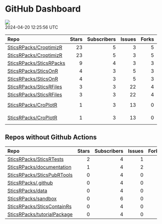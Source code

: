 GitHub Dashboard
================

![](https://github.com/SticsRPacks/status/workflows/Render%20Status/badge.svg)  
2024-04-20 12:25:56 UTC

| Repo                                                                  | Stars | Subscribers | Issues | Forks | Status                                                                                                                                                                                                                                                                                                                                                                                                                                                      | Commit                                                                                                                                                                                                                                        |
|:----------------------------------------------------------------------|------:|------------:|-------:|------:|:------------------------------------------------------------------------------------------------------------------------------------------------------------------------------------------------------------------------------------------------------------------------------------------------------------------------------------------------------------------------------------------------------------------------------------------------------------|:----------------------------------------------------------------------------------------------------------------------------------------------------------------------------------------------------------------------------------------------|
| [SticsRPacks/CroptimizR](https://github.com/SticsRPacks/CroptimizR)   |    23 |           5 |      3 |     5 | [![](https://github.com/SticsRPacks/CroptimizR/workflows/R-CMD-check/badge.svg)](https://github.com/SticsRPacks/CroptimizR/actions/runs/8741011756)                                                                                                                                                                                                                                                                                                         | <a href="https://github.com/SticsRPacks/CroptimizR/commit/43d44d783d07bc22c1664eb82321c803453633df" title="Merge branch 'main' into improve_interface_for_bayesian">43d44d</a>                                                                |
| [SticsRPacks/CroptimizR](https://github.com/SticsRPacks/CroptimizR)   |    23 |           5 |      3 |     5 | [![](https://github.com/SticsRPacks/CroptimizR/workflows/test-coverage/badge.svg)](https://github.com/SticsRPacks/CroptimizR/actions/runs/8740751540)                                                                                                                                                                                                                                                                                                       | <a href="https://github.com/SticsRPacks/CroptimizR/commit/df352d3f22511834fbaf8b861e6c36041d8d7a6f" title="Merge pull request #16 from SticsRPacks/fix-NA-in-sim-detection">df352d</a>                                                        |
| [SticsRPacks/SticsRPacks](https://github.com/SticsRPacks/SticsRPacks) |     9 |           4 |      3 |     3 | [![](https://github.com/SticsRPacks/SticsRPacks/workflows/R-CMD-check/badge.svg)](https://github.com/SticsRPacks/SticsRPacks/actions/runs/8357277384) [![](https://github.com/SticsRPacks/SticsRPacks/workflows/Update%20CITATION.cff/badge.svg)](https://github.com/SticsRPacks/SticsRPacks/actions/runs/8357277376)                                                                                                                                       | <a href="https://github.com/SticsRPacks/SticsRPacks/commit/f518ad0272a702e0ae2b3d042fd3fc139600015b" title="Update license (LGPL)">f518ad</a>                                                                                                 |
| [SticsRPacks/SticsOnR](https://github.com/SticsRPacks/SticsOnR)       |     4 |           3 |      5 |     3 | [![](https://github.com/SticsRPacks/SticsOnR/workflows/Update%20CITATION.cff/badge.svg)](https://github.com/SticsRPacks/SticsOnR/actions/runs/8021559644)                                                                                                                                                                                                                                                                                                   | <a href="https://github.com/SticsRPacks/SticsOnR/commit/85c3582359ae654f5e854ee3167adb0c0ddd1083" title="New release 1.2.0 (#20)">85c358</a>                                                                                                  |
| [SticsRPacks/SticsOnR](https://github.com/SticsRPacks/SticsOnR)       |     4 |           3 |      5 |     3 | [![](https://github.com/SticsRPacks/SticsOnR/workflows/R-CMD-check/badge.svg)](https://github.com/SticsRPacks/SticsOnR/actions/runs/8734388290) [![](https://github.com/SticsRPacks/SticsOnR/workflows/test-coverage/badge.svg)](https://github.com/SticsRPacks/SticsOnR/actions/runs/8734388291)                                                                                                                                                           | <a href="https://github.com/SticsRPacks/SticsOnR/commit/b8df390a963d44c2226b1bf865682579a2adaaf9" title="Merge pull request #23 from SticsRPacks/adapt-core-number">b8df39</a>                                                                |
| [SticsRPacks/SticsRFiles](https://github.com/SticsRPacks/SticsRFiles) |     3 |           3 |     22 |     4 | [![](https://github.com/SticsRPacks/SticsRFiles/workflows/R-CMD-check/badge.svg)](https://github.com/SticsRPacks/SticsRFiles/actions/runs/8703919164) [![](https://github.com/SticsRPacks/SticsRFiles/workflows/test-coverage/badge.svg)](https://github.com/SticsRPacks/SticsRFiles/actions/runs/8703919168)                                                                                                                                               | <a href="https://github.com/SticsRPacks/SticsRFiles/commit/21f70c89341ba1579b5f1f4395bdfd7e6757db35" title="fix: download_data man, calls with stics_version named arg">21f70c</a>                                                            |
| [SticsRPacks/SticsRFiles](https://github.com/SticsRPacks/SticsRFiles) |     3 |           3 |     22 |     4 | [![](https://github.com/SticsRPacks/SticsRFiles/workflows/Update%20CITATION.cff/badge.svg)](https://github.com/SticsRPacks/SticsRFiles/actions/runs/8689020303)                                                                                                                                                                                                                                                                                             | <a href="https://github.com/SticsRPacks/SticsRFiles/commit/e1507d6ed247210e9cad61a39961a8bf6d5051be" title="Files updates and new xsd files added to exdata for version 11.0, and xml_document class adaptation for xsd files use">e1507d</a> |
| [SticsRPacks/CroPlotR](https://github.com/SticsRPacks/CroPlotR)       |     1 |           3 |     13 |     0 | [![](https://github.com/SticsRPacks/CroPlotR/workflows/R-CMD-check/badge.svg)](https://github.com/SticsRPacks/CroPlotR/actions/runs/8479934310) [![](https://github.com/SticsRPacks/CroPlotR/workflows/test-coverage/badge.svg)](https://github.com/SticsRPacks/CroPlotR/actions/runs/8479934311) [![](https://github.com/SticsRPacks/CroPlotR/workflows/Snapshot%20Comparison/badge.svg)](https://github.com/SticsRPacks/CroPlotR/actions/runs/8479934309) | <a href="https://github.com/SticsRPacks/CroPlotR/commit/692445316ba3037d8b41becf2f9294c57d427b45" title="Set same limits for x and y axes for scatter plots sim/obs">692445</a>                                                               |
| [SticsRPacks/CroPlotR](https://github.com/SticsRPacks/CroPlotR)       |     1 |           3 |     13 |     0 | [![](https://github.com/SticsRPacks/CroPlotR/workflows/R-CMD-check/badge.svg)](https://github.com/SticsRPacks/CroPlotR/actions/runs/8479934310) [![](https://github.com/SticsRPacks/CroPlotR/workflows/test-coverage/badge.svg)](https://github.com/SticsRPacks/CroPlotR/actions/runs/8479934311) [![](https://github.com/SticsRPacks/CroPlotR/workflows/Snapshot%20Comparison/badge.svg)](https://github.com/SticsRPacks/CroPlotR/actions/runs/8479934309) | <a href="https://github.com/SticsRPacks/CroPlotR/commit/692445316ba3037d8b41becf2f9294c57d427b45" title="Set same limits for x and y axes for scatter plots sim/obs">692445</a>                                                               |

## Repos without Github Actions

| Repo                                                                          | Stars | Subscribers | Issues | Forks |
|:------------------------------------------------------------------------------|------:|------------:|-------:|------:|
| [SticsRPacks/SticsRTests](https://github.com/SticsRPacks/SticsRTests)         |     2 |           4 |      1 |     1 |
| [SticsRPacks/documentation](https://github.com/SticsRPacks/documentation)     |     1 |           4 |      2 |     1 |
| [SticsRPacks/SticsPubRTools](https://github.com/SticsRPacks/SticsPubRTools)   |     0 |           4 |      0 |     0 |
| [SticsRPacks/.github](https://github.com/SticsRPacks/.github)                 |     0 |           4 |      0 |     0 |
| [SticsRPacks/data](https://github.com/SticsRPacks/data)                       |     0 |           4 |      0 |     0 |
| [SticsRPacks/sandbox](https://github.com/SticsRPacks/sandbox)                 |     0 |           6 |      0 |     0 |
| [SticsRPacks/SticsContainRs](https://github.com/SticsRPacks/SticsContainRs)   |     0 |           4 |      0 |     0 |
| [SticsRPacks/tutorialPackage](https://github.com/SticsRPacks/tutorialPackage) |     0 |           4 |      0 |     0 |
